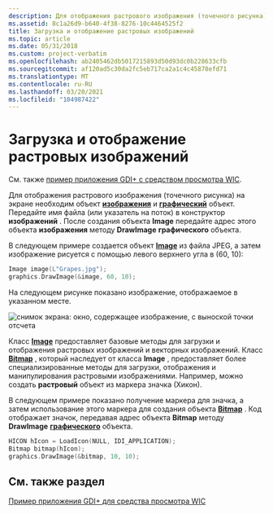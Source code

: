 ```yaml
---
description: Для отображения растрового изображения (точечного рисунка) на экране необходим объект изображения и графический объект.
ms.assetid: 8c1a26d9-b640-4f38-8276-10c4464525f2
title: Загрузка и отображение растровых изображений
ms.topic: article
ms.date: 05/31/2018
ms.custom: project-verbatim
ms.openlocfilehash: ab2405462db5017215893d50d93dc0b228633cfb
ms.sourcegitcommit: af120ad5c30da2fc5eb717ca2a1c4c45878efd71
ms.translationtype: MT
ms.contentlocale: ru-RU
ms.lasthandoff: 03/20/2021
ms.locfileid: "104987422"
---
```

# <a name="loading-and-displaying-bitmaps"></a>Загрузка и отображение растровых изображений

См. также [пример приложения GDI+ с средством просмотра WIC](https://github.com/microsoft/Windows-classic-samples/tree/master/Samples/Win7Samples/multimedia/wic/wicviewergdiplus).

Для отображения растрового изображения (точечного рисунка) на экране необходим объект [**изображения**](/windows/desktop/api/gdiplusheaders/nl-gdiplusheaders-image) и [**графический**](/windows/desktop/api/gdiplusgraphics/nl-gdiplusgraphics-graphics) объект. Передайте имя файла (или указатель на поток) в конструктор **изображений** . После создания объекта **Image** передайте адрес этого объекта **изображения** методу **DrawImage** **графического** объекта.

В следующем примере создается объект [**Image**](/windows/desktop/api/gdiplusheaders/nl-gdiplusheaders-image) из файла JPEG, а затем изображение рисуется с помощью левого верхнего угла в (60, 10):

```cpp
Image image(L"Grapes.jpg");
graphics.DrawImage(&image, 60, 10);
```

На следующем рисунке показано изображение, отображаемое в указанном месте.

![снимок экрана: окно, содержащее изображение, с выноской точки отсчета ](images/imageposition1.png)

Класс [**Image**](/windows/desktop/api/gdiplusheaders/nl-gdiplusheaders-image) предоставляет базовые методы для загрузки и отображения растровых изображений и векторных изображений. Класс [**Bitmap**](/windows/desktop/api/gdiplusheaders/nl-gdiplusheaders-bitmap) , который наследует от класса **Image** , предоставляет более специализированные методы для загрузки, отображения и манипулирования растровыми изображениями. Например, можно создать **растровый** объект из маркера значка (Хикон).

В следующем примере показано получение маркера для значка, а затем использование этого маркера для создания объекта [**Bitmap**](/windows/desktop/api/gdiplusheaders/nl-gdiplusheaders-bitmap) . Код отображает значок, передавая адрес объекта **Bitmap** методу **DrawImage** [**графического**](/windows/desktop/api/gdiplusgraphics/nl-gdiplusgraphics-graphics) объекта.

```cpp
HICON hIcon = LoadIcon(NULL, IDI_APPLICATION);
Bitmap bitmap(hIcon);
graphics.DrawImage(&bitmap, 10, 10);
```

## <a name="see-also"></a>См. также раздел

[Пример приложения GDI+ для средства просмотра WIC](https://github.com/microsoft/Windows-classic-samples/tree/master/Samples/Win7Samples/multimedia/wic/wicviewergdiplus)

